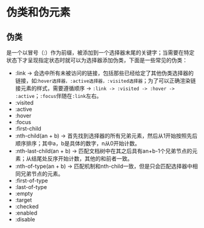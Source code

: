 # 伪类和伪元素

## 伪类

  是一个以冒号（:）作为前缀，被添加到一个选择器末尾的关键字；当需要在特定状态下才呈现指定状态时就可以为选择器添加伪类，下面是一些常见的伪类：

- :link -> 会选中所有未被访问的链接，包括那些已经给定了其他伪类选择器的链接，如:`hover选择器，:active选择器，:visited选择器`；为了可以正确渲染链接元素的样式，需要遵循顺序 -> `:link -> :visited -> :hover -> :active`；`:focus`伴随在`:link`左右。
- :visited
- :active
- :hover
- :focus
- :first-child
- :nth-child(an + b) -> 首先找到选择器的所有兄弟元素，然后从1开始按照先后顺序排序；其中a，b是具体的数字，n从0开始计数。
- :nth-last-child(an + b) -> 匹配文档树中在其之后具有an+b-1个兄弟节点的元素；从结尾处反序开始计数，其他的和前者一致。
- :nth-of-type(an + b) -> 匹配机制和nth-child一致，但是只会匹配选择器中相同兄弟节点的元素。
- :first-of-type
- :last-of-type
- :empty
- :target
- :checked
- :enabled
- :disable